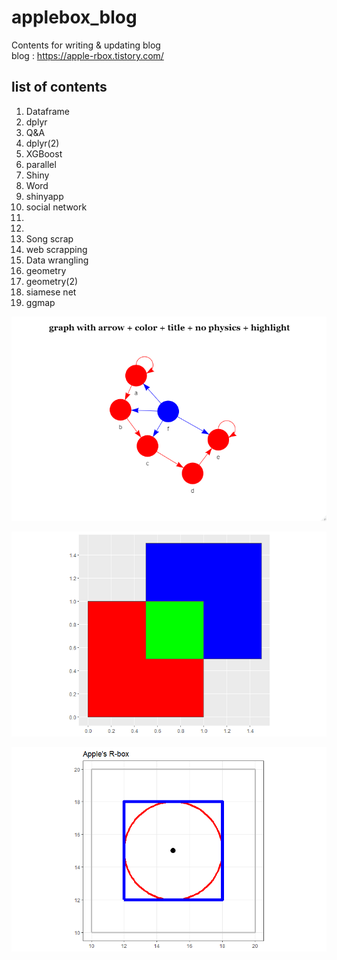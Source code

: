 # applebox_blog
Contents for writing & updating blog  
blog : https://apple-rbox.tistory.com/

## list of contents
01) Dataframe
02) dplyr
03) Q&A
04) dplyr(2)
05) XGBoost
06) parallel
07) Shiny
08) Word
09) shinyapp
10) social network
11)
12)
13) Song scrap
14) web scrapping
15) Data wrangling
16) geometry
17) geometry(2)
18) siamese net
19) ggmap

![SAMPLE](https://github.com/JunmoNam/applebox_blog/blob/master/R/SAMPLE/10_SAMPLE10.png)


![SAMPLE](https://github.com/JunmoNam/applebox_blog/blob/master/R/SAMPLE/16_SAMPLE1.png)


![SAMPLE](https://github.com/JunmoNam/applebox_blog/blob/master/R/SAMPLE/16_SAMPLE2.png)
